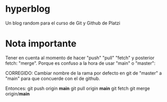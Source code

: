 # hyperblog
Un blog random para el curso de Git y Github de Platzi

# Nota importante
Tener en cuenta al momento de hacer "push" "pull" "fetch" y posterior fetch: "merge".
Porque es confuso a la hora de usar "main" o "master":

CORREGIDO: Cambiar nombre de la rama por defecto en git de "master" a "main" para que concuerde con el de github.

Entonces:
git push origin **main**
git pull origin **main**
git fetch
  git merge origin/**main**


